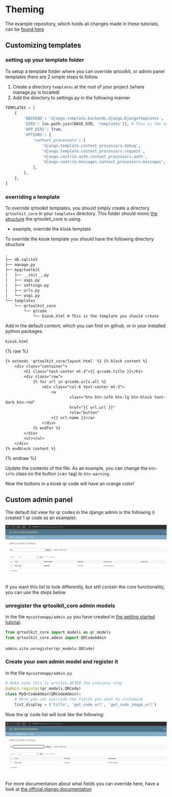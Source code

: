 # Theming

The example repository, which holds all changes made in these tutorials, can be [found here](https://github.com/lab9k/qr-toolkit-core-example)

## Customizing templates

### setting up your template folder

To setup a template folder where you can override qrtoolkit, or admin panel templates there are 2 simple steps to follow.

1. Create a directory `templates` at the root of your project (where manage.py is located)
2. Add the directory to settings.py in the following manner

```python
TEMPLATES = [
    {
        'BACKEND': 'django.template.backends.django.DjangoTemplates',
        'DIRS': [os.path.join(BASE_DIR, 'templates')], # This is the only line that changes, the other lines you should already have
        'APP_DIRS': True,
        'OPTIONS': {
            'context_processors': [
                'django.template.context_processors.debug',
                'django.template.context_processors.request',
                'django.contrib.auth.context_processors.auth',
                'django.contrib.messages.context_processors.messages',
            ],
        },
    },
]
```

### overriding a template

To override qrtoolkit templates, you should simply create a directory `qrtoolkit_core` in your `templates` directory. This folder should mimic [the structure](https://github.com/lab9k/qrtoolkit-core/tree/master/qrtoolkit_core/templates/qrtoolkit_core) the qrtoolkit_core is using.

- example, override the kiosk template

To override the kiosk template you should have the following directory structure

```
.
├── db.sqlite3
├── manage.py
├── myqrtoolkit
│   ├── __init__.py
│   ├── asgi.py
│   ├── settings.py
│   ├── urls.py
│   └── wsgi.py
└── templates
    └── qrtoolkit_core
        └── qrcode
            └── kiosk.html # This is the template you should create
```

Add in the default content, which you can find on github, or in your installed python packages.

`kiosk.html`

{% raw %}

```django
{% extends 'qrtoolkit_core/layout.html' %} {% block content %}
    <div class="container">
        <h1 class="text-center mt-3">{{ qrcode.title }}</h1>
        <div class="row">
            {% for url in qrcode.urls.all %}
                <div class="col-6 text-center mt-3">
                    <a
                            class="btn btn-info btn-lg btn-block text-dark btn-rnd"
                            href="{{ url.url }}"
                            role="button"
                    >{{ url.name }}</a>
                </div>
            {% endfor %}
        </div>
        <ul></ul>
    </div>
{% endblock content %}
```

{% endraw %}

Update the contents of the file. As an example, you can change the `btn-info` class on the button (<a\> tag) to `btn-warning`.

Now the buttons in a kiosk qr code will have an orange color!

## Custom admin panel

The default list view for qr codes in the django admin is the following (i created 1 qr code as an example):

![Admin default view](img/default_qr_list.png)

If you want this list to look differently, but still contain the core functionality, you can use the steps below

### unregister the qrtoolkit_core admin models

in the file `mycustomapp/admin.py` you have created in [the getting started tutorial](getting_started.md).

```python
from qrtoolkit_core import models as qr_models
from qrtoolkit_core.admin import QRCodeAdmin

admin.site.unregister(qr_models.QRCode)
```

### Create your own admin model and register it

in the file `mycustomapp/admin.py`

```python
# Make sure this is written AFTER the previous step
@admin.register(qr_models.QRCode)
class MyQrCodeAdmin(QRCodeAdmin):
    # Here you can override the fields you want to customize
    list_display = ('title', 'get_code_url', 'get_code_image_url')
```

Now the qr code list will look like the following:

![updated qr list](img/updated_qr_list.png)

For more documentation about what fields you can override here, have a look at [the official django documentation](https://docs.djangoproject.com/en/3.0/ref/contrib/admin/)
